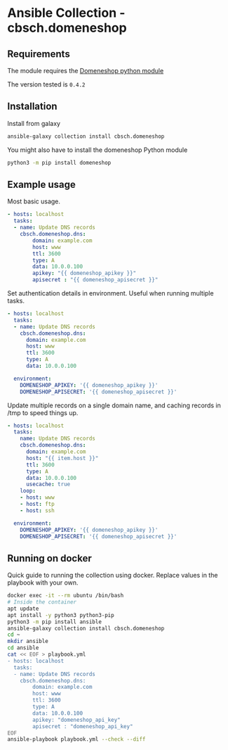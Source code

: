 # Ansible Collection - cbsch.domeneshop

## Requirements

The module requires the [Domeneshop python module](https://pypi.org/project/domeneshop/)

The version tested is `0.4.2`

## Installation

Install from galaxy
```bash
ansible-galaxy collection install cbsch.domeneshop
```

You might also have to install the domeneshop Python module
```bash
python3 -m pip install domeneshop
```

## Example usage

Most basic usage.

```yml
- hosts: localhost
  tasks:
  - name: Update DNS records
    cbsch.domeneshop.dns:
        domain: example.com
        host: www
        ttl: 3600
        type: A
        data: 10.0.0.100
        apikey: "{{ domeneshop_apikey }}"
        apisecret : "{{ domeneshop_apisecret }}"
```

Set authentication details in environment. Useful when running multiple tasks.

```yml
- hosts: localhost
  tasks:
  - name: Update DNS records
    cbsch.domeneshop.dns:
      domain: example.com
      host: www
      ttl: 3600
      type: A
      data: 10.0.0.100

  environment:
    DOMENESHOP_APIKEY: '{{ domeneshop_apikey }}'
    DOMENESHOP_APISECRET: '{{ domeneshop_apisecret }}'
```

Update multiple records on a single domain name, and caching records in /tmp to speed things up.

```yml
- hosts: localhost
  tasks:
    name: Update DNS records
    cbsch.domeneshop.dns:
      domain: example.com
      host: "{{ item.host }}"
      ttl: 3600
      type: A
      data: 10.0.0.100
      usecache: true
    loop:
    - host: www
    - host: ftp
    - host: ssh

  environment:
    DOMENESHOP_APIKEY: '{{ domeneshop_apikey }}'
    DOMENESHOP_APISECRET: '{{ domeneshop_apisecret }}'
```

## Running on docker

Quick guide to running the collection using docker. Replace values in the playbook with your own.

```bash
docker exec -it --rm ubuntu /bin/bash
# Inside the container
apt update
apt install -y python3 python3-pip
python3 -m pip install ansible
ansible-galaxy collection install cbsch.domeneshop
cd ~
mkdir ansible
cd ansible
cat << EOF > playbook.yml
- hosts: localhost
  tasks:
  - name: Update DNS records
    cbsch.domeneshop.dns:
        domain: example.com
        host: www
        ttl: 3600
        type: A
        data: 10.0.0.100
        apikey: "domeneshop_api_key"
        apisecret : "domeneshop_api_key"
EOF
ansible-playbook playbook.yml --check --diff

```